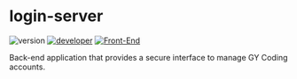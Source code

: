 # login-server

![version](https://img.shields.io/badge/version-1.0.0-magenta?style=for-the-badge)
[![developer](https://img.shields.io/badge/developed-GYCoding-purple?style=for-the-badge)](https://gycoding.com)
[![Front-End](https://img.shields.io/badge/FrontEnd-FrontPage-magenta?style=for-the-badge)]([https://gycoding.com](https://github.com/GY-CODING/login-front))

Back-end application that provides a secure interface to manage GY Coding accounts.
